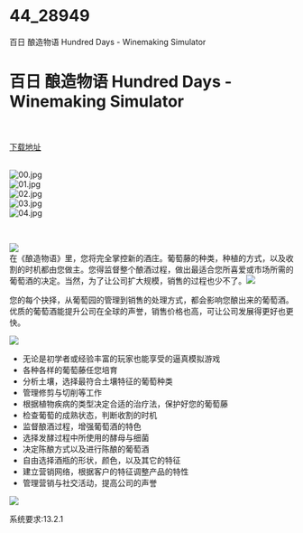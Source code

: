 # 44_28949
百日 酿造物语 Hundred Days - Winemaking Simulator
# 百日 酿造物语 Hundred Days - Winemaking Simulator
 <br/></br>
[下载地址](https://www.switch520.cc/article/28949 "下载地址")
<br/></br>

<p><img title="00.jpg" src="https://www.switch520.cc/muke_img/2022_04_01_57f285e7eaa49.jpg" alt="00.jpg"><br>
<img title="01.jpg" src="https://www.switch520.cc/muke_img/2022_04_01_2ffb11f1d3ce7.jpg" alt="01.jpg"><br>
<img title="02.jpg" src="https://www.switch520.cc/muke_img/2022_04_01_678e2a960ba4a.jpg" alt="02.jpg"><br>
<img title="03.jpg" src="https://www.switch520.cc/muke_img/2022_04_01_8c839991af737.jpg" alt="03.jpg"><br>
<img title="04.jpg" src="https://www.switch520.cc/muke_img/2022_04_01_f1c503a571dad.jpg" alt="04.jpg"></p>
<p>&nbsp;</p>
<div class="game_page_autocollapse_ctn expanded">
<div id="aboutThisGame" class="game_page_autocollapse" data-panel="{&quot;type&quot;:&quot;PanelGroup&quot;}">
<div id="game_area_description" class="game_area_description"><img src="https://cdn.akamai.steamstatic.com/steam/apps/1042380/extras/gameplay_CH.jpg?t=1646644149"><br>
在《酿造物语》里，您将完全掌控新的酒庄。葡萄藤的种类，种植的方式，以及收割的时机都由您做主。您得监督整个酿酒过程，做出最适合您所喜爱或市场所需的葡萄酒的决定。当然，为了让公司扩大规模，销售的过程也少不了。<img src="https://cdn.akamai.steamstatic.com/steam/apps/1042380/extras/bottling_gif.gif?t=1646644149"><p></p>
<p>您的每个抉择，从葡萄园的管理到销售的处理方式，都会影响您酿出来的葡萄酒。优质的葡萄酒能提升公司在全球的声誉，销售价格也高，可让公司发展得更好也更快。</p>
<p><img src="https://cdn.akamai.steamstatic.com/steam/apps/1042380/extras/Features_CH.jpg?t=1646644149"></p>
<ul class="bb_ul">
<li>无论是初学者或经验丰富的玩家也能享受的逼真模拟游戏</li>
<li>各种各样的葡萄藤任您培育</li>
<li>分析土壤，选择最符合土壤特征的葡萄种类</li>
<li>管理修剪与切削等工作</li>
<li>根据植物疾病的类型决定合适的治疗法，保护好您的葡萄藤</li>
<li>检查葡萄的成熟状态，判断收割的时机</li>
<li>监督酿酒过程，增强葡萄酒的特色</li>
<li>选择发酵过程中所使用的酵母与细菌</li>
<li>决定陈酿方式以及进行陈酿的葡萄酒</li>
<li>自由选择酒瓶的形状，颜色，以及其它的特征</li>
<li>建立营销网络，根据客户的特征调整产品的特性</li>
<li>管理营销与社交活动，提高公司的声誉</li>
</ul>
<p><img src="https://cdn.akamai.steamstatic.com/steam/apps/1042380/extras/tipping_gif.gif?t=1646644149"></p>
</div>
</div>
</div>
<div></div>
<div>
<p>系统要求:13.2.1</p>



</div>
<div></div>
<p></p> 
